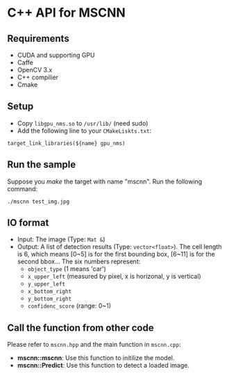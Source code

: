 # C++ API for MSCNN

## Requirements
- CUDA and supporting GPU
- Caffe
- OpenCV 3.x
- C++ compilier
- Cmake

## Setup
- Copy `libgpu_nms.so` to `/usr/lib/` (need sudo)
- Add the following line to your `CMakeLiskts.txt`:
```
target_link_libraries(${name} gpu_nms)
```

## Run the sample
Suppose you *make* the target with name "mscnn". Run the following command:
```
./mscnn test_img.jpg
```

## IO format
- Input: The image (Type: `Mat &`)
- Output: A list of detection results (Type: `vector<float>`). The cell length is 6, which means [0~5] is for the first bounding box, [6~11] is for the second bbox... The six numbers represent: 
	* `object_type` (1 means 'car')
	* `x_upper_left` (measured by pixel, x is horizonal, y is vertical)
	* `y_upper_left`
	* `x_bottom_right`
	* `y_bottom_right`
	* `confidenc_score` (range: 0~1)

## Call the function from other code
Please refer to `mscnn.hpp` and the main function in `mscnn.cpp`:
- **mscnn::mscnn**: Use this function to initilize the model.
- **mscnn::Predict**: Use this function to detect a loaded image.
